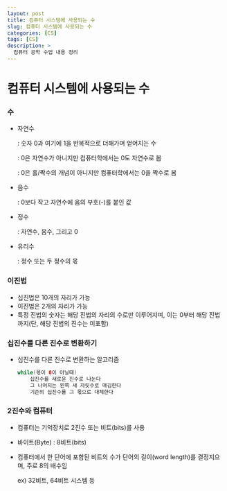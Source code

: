 ```yaml
---
layout: post
title: 컴퓨터 시스템에 사용되는 수
slug: 컴퓨터 시스템에 사용되는 수
categories: [CS]
tags: [CS]
description: >
  컴퓨터 공학 수업 내용 정리
---
```


# 컴퓨터 시스템에 사용되는 수

### 수

- 자연수
    
    : 숫자 0과 여기에 1을 반복적으로 더해가며 얻어지는 수
    
    : 0은 자연수가 아니지만 컴퓨터학에서는 0도 자연수로 봄
    
    : 0은 홀/짝수의 개념이 아니지만 컴퓨터학에서는 0을 짝수로 봄 
    
- 음수
    
    : 0보다 작고 자연수에 음의 부호(-)를 붙인 값
    
- 정수
    
    : 자연수, 음수, 그리고 0
    
- 유리수
    
    : 정수 또는 두 정수의 몫
    

### 이진법

- 십진법은 10개의 자리가 가능
- 이진법은 2개의 자리가 가능
- 특정 진법의 숫자는 해당 진법의 자리의 수로만 이루어지며, 이는 0부터 해당 진법까지(단, 해당 진법의 진수는 미포함)

### 십진수를 다른 진수로 변환하기

- 십진수를 다른 진수로 변환하는 알고리즘
    
    ```java
    while(몫이 0이 아닐때)
    	십진수를 새로운 진수로 나눈다
    	그 나머지는 왼쪽 새 자릿수로 매김한다
    	기존의 십진수를 그 몫으로 대체한다
    ```
    

### 2진수와 컴퓨터

- 컴퓨터는 기억장치로 2진수 또는 비트(bits)를 사용
- 바이트(Byte) : 8비트(bits)
- 컴퓨터에서 한 단어에 포함된 비트의 수가 단어의 길이(word length)를 결정지으며, 주로 8의 배수임
    
    ex) 32비트, 64비트 시스템 등